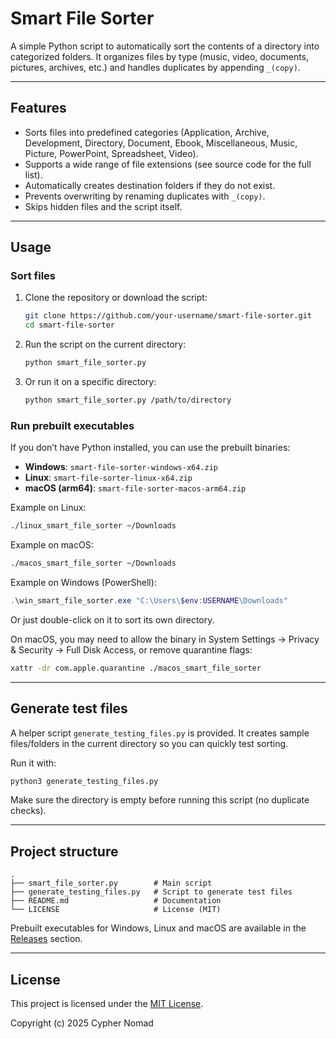 # Smart File Sorter

A simple Python script to automatically sort the contents of a directory into categorized folders.
It organizes files by type (music, video, documents, pictures, archives, etc.) and handles duplicates by appending `_(copy)`.

---

## Features
- Sorts files into predefined categories (Application, Archive, Development, Directory, Document, Ebook, Miscellaneous, Music, Picture, PowerPoint, Spreadsheet, Video).
- Supports a wide range of file extensions (see source code for the full list).
- Automatically creates destination folders if they do not exist.
- Prevents overwriting by renaming duplicates with `_(copy)`.
- Skips hidden files and the script itself.

---

## Usage

### Sort files
1. Clone the repository or download the script:
   ```bash
   git clone https://github.com/your-username/smart-file-sorter.git
   cd smart-file-sorter
   ```
2. Run the script on the current directory:
    ```bash
    python smart_file_sorter.py
    ```
3. Or run it on a specific directory:
    ```bash
    python smart_file_sorter.py /path/to/directory
    ```

### Run prebuilt executables
If you don’t have Python installed, you can use the prebuilt binaries:

- **Windows**: `smart-file-sorter-windows-x64.zip`
- **Linux**: `smart-file-sorter-linux-x64.zip`
- **macOS (arm64)**: `smart-file-sorter-macos-arm64.zip`

Example on Linux:
```bash
./linux_smart_file_sorter ~/Downloads
```

Example on macOS:
```bash
./macos_smart_file_sorter ~/Downloads
```

Example on Windows (PowerShell):
```powershell
.\win_smart_file_sorter.exe "C:\Users\$env:USERNAME\Downloads"
```
Or just double-click on it to sort its own directory.

On macOS, you may need to allow the binary in System Settings → Privacy & Security → Full Disk Access, or remove quarantine flags:
```bash
xattr -dr com.apple.quarantine ./macos_smart_file_sorter
```

---

## Generate test files
A helper script `generate_testing_files.py` is provided.
It creates sample files/folders in the current directory so you can quickly test sorting.

Run it with:
```bash
python3 generate_testing_files.py
```
Make sure the directory is empty before running this script (no duplicate checks).

---

## Project structure

```
.
├── smart_file_sorter.py        # Main script
├── generate_testing_files.py   # Script to generate test files
├── README.md                   # Documentation
└── LICENSE                     # License (MIT)
```
Prebuilt executables for Windows, Linux and macOS are available in the [Releases](../../releases) section.

---

## License

This project is licensed under the [MIT License](LICENSE).


Copyright (c) 2025 Cypher Nomad
